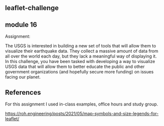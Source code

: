 ## leaflet-challenge
## module 16

Assignment:

The USGS is interested in building a new set of tools that will allow them to visualize their earthquake data. They collect a massive amount of data from all over the world each day, but they lack a meaningful way of displaying it. In this challenge, you have been tasked with developing a way to visualize USGS data that will allow them to better educate the public and other government organizations (and hopefully secure more funding) on issues facing our planet.

## References

For this assignment I used in-class examples, office hours and study group. 


https://roh.engineering/posts/2021/05/map-symbols-and-size-legends-for-leaflet/